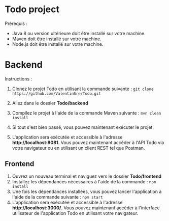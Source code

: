 # Todo project

Prérequis :

-   Java 8 ou version ultérieure doit être installé sur votre machine.
-   Maven doit être installé sur votre machine.
- Node.js doit être installé sur votre machine.

# Backend

Instructions :

1.  Clonez le projet Todo en utilisant la commande suivante :
`git clone https://github.com/ValentinSre/Todo.git`

2. Allez dans le dossier **Todo/backend** 
3. Compilez le projet à l'aide de la commande Maven suivante : `mvn clean install`
4. Si tout s'est bien passé, vous pouvez maintenant exécuter le projet.
5. L'application sera exécutée et accessible à l'adresse **http://localhost:8081**. Vous pouvez maintenant accéder à l'API Todo via votre navigateur ou en utilisant un client REST tel que Postman.

## Frontend
1. Ouvrez un nouveau terminal et naviguez vers le dossier **Todo/frontend**
2. Installez les dépendances nécessaires à l'aide de la commande : `npm install`
3. Une fois les dépendances installées, vous pouvez lancer l'application à l'aide de la commande suivante : `npm start`
4. L'application sera exécutée et accessible à l'adresse **http://localhost:3000/**. Vous pouvez maintenant accéder à l'interface utilisateur de l'application Todo en utilisant votre navigateur.

